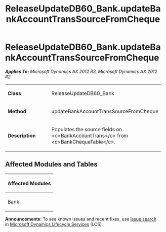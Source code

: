 ﻿---
title: ReleaseUpdateDB60_Bank.updateBankAccountTransSourceFromCheque
TOCTitle: ReleaseUpdateDB60_Bank.updateBankAccountTransSourceFromCheque
ms:assetid: b2f63f9b-064e-0e4f-5a07-9824be5d500a
ms:mtpsurl: https://msdn.microsoft.com/en-us/library/JJ736919(v=AX.60)
ms:contentKeyID: 49710603
ms.date: 05/18/2015
mtps_version: v=AX.60
---

# ReleaseUpdateDB60\_Bank.updateBankAccountTransSourceFromCheque 


_**Applies To:** Microsoft Dynamics AX 2012 R3, Microsoft Dynamics AX 2012 R2_

<table>
<colgroup>
<col style="width: 50%" />
<col style="width: 50%" />
</colgroup>
<tbody>
<tr class="odd">
<td><p><strong>Class</strong></p></td>
<td><p>ReleaseUpdateDB60_Bank</p></td>
</tr>
<tr class="even">
<td><p><strong>Method</strong></p></td>
<td><p>updateBankAccountTransSourceFromCheque</p></td>
</tr>
<tr class="odd">
<td><p><strong>Description</strong></p></td>
<td><p>Populates the source fields on &lt;c&gt;BankAccountTrans&lt;/c&gt; from &lt;c&gt;BankChequeTable&lt;/c&gt;.</p></td>
</tr>
</tbody>
</table>


## Affected Modules and Tables

<table>
<colgroup>
<col style="width: 100%" />
</colgroup>
<thead>
<tr class="header">
<th><p>Affected Modules</p></th>
</tr>
</thead>
<tbody>
<tr class="odd">
<td><p>Bank</p></td>
</tr>
</tbody>
</table>

  
**Announcements:** To see known issues and recent fixes, use [Issue search](http://go.microsoft.com/fwlink/?linkid=389258) in [Microsoft Dynamics Lifecycle Services](http://go.microsoft.com/fwlink/?linkid=306505) (LCS).

